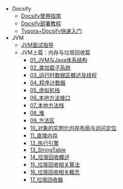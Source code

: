   - Docsify
    - [Docsify使用指南](docs/Docsify/Docsify使用指南.md)
    - [Docsify部署教程](docs/Docsify/Docsify部署教程.md)
    - [Typora+Docsify快速入门](docs/Docsify/Typora+Docsify快速入门.md)
  - JVM
    - [JVM面试指导](docs/JVM/JVM面试指导.md)
    - JVM上篇：内存与垃圾回收篇
      - [01_JVM与Java体系结构](docs/JVM/JVM上篇：内存与垃圾回收篇/01_JVM与Java体系结构.md)
      - [02_类加载子系统](docs/JVM/JVM上篇：内存与垃圾回收篇/02_类加载子系统.md)
      - [03_运行时数据区概述及线程](docs/JVM/JVM上篇：内存与垃圾回收篇/03_运行时数据区概述及线程.md)
      - [04_程序计数器](docs/JVM/JVM上篇：内存与垃圾回收篇/04_程序计数器.md)
      - [05_虚拟机栈](docs/JVM/JVM上篇：内存与垃圾回收篇/05_虚拟机栈.md)
      - [06_本地方法接口](docs/JVM/JVM上篇：内存与垃圾回收篇/06_本地方法接口.md)
      - [07_本地方法栈](docs/JVM/JVM上篇：内存与垃圾回收篇/07_本地方法栈.md)
      - [08_堆](docs/JVM/JVM上篇：内存与垃圾回收篇/08_堆.md)
      - [09_方法区](docs/JVM/JVM上篇：内存与垃圾回收篇/09_方法区.md)
      - [10_对象的实例化内存布局与访问定位](docs/JVM/JVM上篇：内存与垃圾回收篇/10_对象的实例化内存布局与访问定位.md)
      - [11_直接内存](docs/JVM/JVM上篇：内存与垃圾回收篇/11_直接内存.md)
      - [12_执行引擎](docs/JVM/JVM上篇：内存与垃圾回收篇/12_执行引擎.md)
      - [13_StringTable](docs/JVM/JVM上篇：内存与垃圾回收篇/13_StringTable.md)
      - [14_垃圾回收概述](docs/JVM/JVM上篇：内存与垃圾回收篇/14_垃圾回收概述.md)
      - [15_垃圾回收相关算法](docs/JVM/JVM上篇：内存与垃圾回收篇/15_垃圾回收相关算法.md)
      - [16_垃圾回收相关概念](docs/JVM/JVM上篇：内存与垃圾回收篇/16_垃圾回收相关概念.md)
      - [17_垃圾回收器](docs/JVM/JVM上篇：内存与垃圾回收篇/17_垃圾回收器.md)
